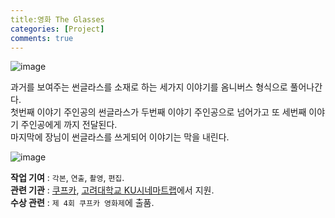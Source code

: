 ```yaml
---
title:영화 The Glasses
categories: [Project]
comments: true
---
```


![image](https://user-images.githubusercontent.com/55519519/126888688-26c3cfe0-decc-4cd9-a3d2-50b076294281.png)<br>

과거를 보여주는 썬글라스를 소재로 하는 세가지 이야기를 옴니버스 형식으로 풀어나간다.<br> 
첫번째 이야기 주인공의 썬글라스가 두번째 이야기 주인공으로 넘어가고 또 세번째 이야기 주인공에게 까지 전달된다.<br> 
마지막에 장님이 썬글라스를 쓰게되어 이야기는 막을 내린다.<br> 

![image](https://user-images.githubusercontent.com/55519519/126888689-baa8845b-5d5d-4d79-9747-7219df323e1f.png)<br>

<b>작업 기여</b> : `각본`, `연출`, `촬영`, `편집`.<br>
<b>관련 기관</b> : [쿠프카], [고려대학교 KU시네마트랩]에서 지원.<br>
<b>수상 관련</b> : `제 4회 쿠프카 영화제`에 출품.<br>

[고려대학교 KU시네마트랩]:      http://kucinema.net/
[쿠프카]:                      https://www.facebook.com/KUFCA2018/

